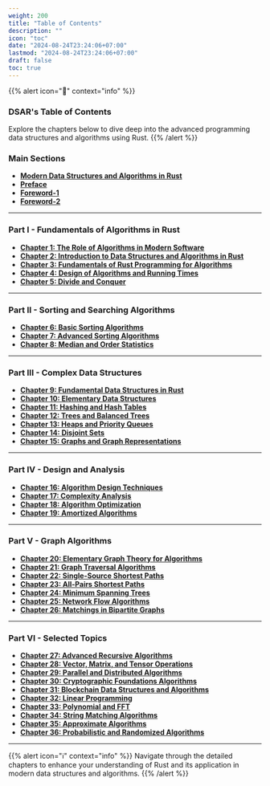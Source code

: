 ```yaml
---
weight: 200
title: "Table of Contents"
description: ""
icon: "toc"
date: "2024-08-24T23:24:06+07:00"
lastmod: "2024-08-24T23:24:06+07:00"
draft: false
toc: true
---
```


{{% alert icon="📘" context="info" %}}
### **DSAR's Table of Contents**

Explore the chapters below to dive deep into the advanced programming data structures and algorithms using Rust.
{{% /alert %}}

### **Main Sections**

- [**Modern Data Structures and Algorithms in Rust**](/docs/dsar/)
- [**Preface**](/docs/preface/)
- [**Foreword-1**](/docs/foreword/)
- [**Foreword-2**](/docs/foreword-2/)

---

### **Part I - Fundamentals of Algorithms in Rust**

- [**Chapter 1: The Role of Algorithms in Modern Software**](/docs/part-i/chapter-1/)
- [**Chapter 2: Introduction to Data Structures and Algorithms in Rust**](/docs/part-i/chapter-2/)
- [**Chapter 3: Fundamentals of Rust Programming for Algorithms**](/docs/part-i/chapter-3/)
- [**Chapter 4: Design of Algorithms and Running Times**](/docs/part-i/chapter-4/)
- [**Chapter 5: Divide and Conquer**](/docs/part-i/chapter-5/)

---

### **Part II - Sorting and Searching Algorithms**

- [**Chapter 6: Basic Sorting Algorithms**](/docs/part-ii/chapter-6/)
- [**Chapter 7: Advanced Sorting Algorithms**](/docs/part-ii/chapter-7/)
- [**Chapter 8: Median and Order Statistics**](/docs/part-ii/chapter-8/)

---

### **Part III - Complex Data Structures**

- [**Chapter 9: Fundamental Data Structures in Rust**](/docs/part-iii/chapter-9/)
- [**Chapter 10: Elementary Data Structures**](/docs/part-iii/chapter-10/)
- [**Chapter 11: Hashing and Hash Tables**](/docs/part-iii/chapter-11/)
- [**Chapter 12: Trees and Balanced Trees**](/docs/part-iii/chapter-12/)
- [**Chapter 13: Heaps and Priority Queues**](/docs/part-iii/chapter-13/)
- [**Chapter 14: Disjoint Sets**](/docs/part-iii/chapter-14/)
- [**Chapter 15: Graphs and Graph Representations**](/docs/part-iii/chapter-15/)

---

### **Part IV - Design and Analysis**

- [**Chapter 16: Algorithm Design Techniques**](/docs/part-iv/chapter-16/)
- [**Chapter 17: Complexity Analysis**](/docs/part-iv/chapter-17/)
- [**Chapter 18: Algorithm Optimization**](/docs/part-iv/chapter-18/)
- [**Chapter 19: Amortized Algorithms**](/docs/part-iv/chapter-19/)

---

### **Part V - Graph Algorithms**

- [**Chapter 20: Elementary Graph Theory for Algorithms**](/docs/part-v/chapter-20/)
- [**Chapter 21: Graph Traversal Algorithms**](/docs/part-v/chapter-21/)
- [**Chapter 22: Single-Source Shortest Paths**](/docs/part-v/chapter-22/)
- [**Chapter 23: All-Pairs Shortest Paths**](/docs/part-v/chapter-23/)
- [**Chapter 24: Minimum Spanning Trees**](/docs/part-v/chapter-24/)
- [**Chapter 25: Network Flow Algorithms**](/docs/part-v/chapter-25/)
- [**Chapter 26: Matchings in Bipartite Graphs**](/docs/part-v/chapter-26/)

---

### **Part VI - Selected Topics**

- [**Chapter 27: Advanced Recursive Algorithms**](/docs/part-vi/chapter-27/)
- [**Chapter 28: Vector, Matrix, and Tensor Operations**](/docs/part-vi/chapter-28/)
- [**Chapter 29: Parallel and Distributed Algorithms**](/docs/part-vi/chapter-29/)
- [**Chapter 30: Cryptographic Foundations Algorithms**](/docs/part-vi/chapter-30/)
- [**Chapter 31: Blockchain Data Structures and Algorithms**](/docs/part-vi/chapter-31/)
- [**Chapter 32: Linear Programming**](/docs/part-vi/chapter-32/)
- [**Chapter 33: Polynomial and FFT**](/docs/part-vi/chapter-33/)
- [**Chapter 34: String Matching Algorithms**](/docs/part-vi/chapter-34/)
- [**Chapter 35: Approximate Algorithms**](/docs/part-vi/chapter-35/)
- [**Chapter 36: Probabilistic and Randomized Algorithms**](/docs/part-vi/chapter-36/)


---

{{% alert icon="ℹ️" context="info" %}}
Navigate through the detailed chapters to enhance your understanding of Rust and its application in modern data structures and algorithms.
{{% /alert %}}
